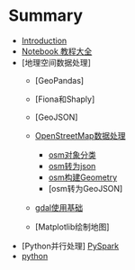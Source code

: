 # Summary

* [Introduction](README.md)
* [Notebook 教程大全](git_list.md)
* [地理空间数据处理]
    * [GeoPandas]
    * [Fiona和Shaply]
    * [GeoJSON]
    * [OpenStreetMap数据处理](doc/osm.md)
        * [osm对象分类](doc/osm2feature.md)
        * [osm转为json](doc/osm2json.md)
        * [osm构建Geometry](git_get.ipynb)
        * [osm转为GeoJSON]
    * [gdal使用基础](doc/gdal.md)
    
    * [Matplotlib绘制地图]
* [Python并行处理]
    [PySpark](doc/spark.md)
* [python](doc/pystart_catalog.md)

